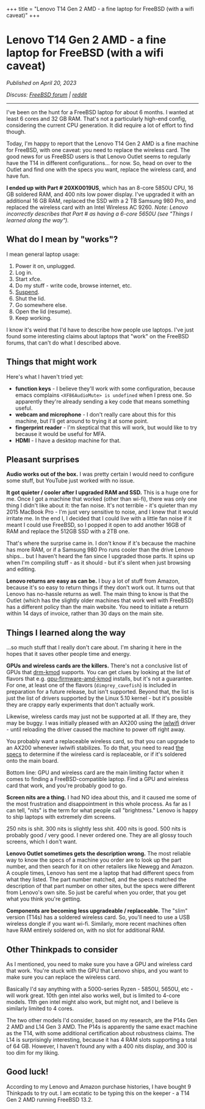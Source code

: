 +++
title = "Lenovo T14 Gen 2 AMD - a fine laptop for FreeBSD (with a wifi caveat)"
+++

# Lenovo T14 Gen 2 AMD - a fine laptop for FreeBSD (with a wifi caveat)

_Published on April 20, 2023_

_Discuss:
[FreeBSD forum](https://forums.freebsd.org/threads/lenovo-thinkpad-t14-gen-2-amd-a-fine-laptop-for-freebsd-with-a-wifi-caveat.88856/)
\|
[reddit](https://www.reddit.com/r/freebsd/comments/12tiqas/lenovo_t14_gen_2_amd_a_fine_laptop_for_freebsd/)_

---

I've been on the hunt for a FreeBSD laptop for about 6 months.
I wanted at least 6 cores and 32 GB RAM.
That's not a particularly high-end config, considering the current CPU generation.
It did require a lot of effort to find though.

Today, I'm happy to report that the Lenovo T14 Gen 2 AMD is a fine machine for FreeBSD, with one caveat: you need to replace the wireless card.
The good news for us FreeBSD users is that Lenovo Outlet seems to regularly have the T14 in different configurations... for now.
So, head on over to the Outlet and find one with the specs you want, replace the wireless card, and have fun.

**I ended up with Part # 20XK0019US**, which has an 8-core 5850U CPU, 16 GB soldered RAM, and 400 nits low power display.
I've upgraded it with an additional 16 GB RAM, replaced the SSD with a 2 TB Samsung 980 Pro, and replaced the wireless card with an Intel Wireless AC 9260.
_Note: Lenovo incorrectly describes that Part # as having a 6-core 5650U (see "Things I learned along the way")._

## What do I mean by "works"?

I mean general laptop usage:

1. Power it on, unplugged.
2. Log in.
3. Start xfce.
4. Do my stuff - write code, browse internet, etc.
5. [Suspend](https://man.freebsd.org/cgi/man.cgi?query=zzz).
6. Shut the lid.
7. Go somewhere else.
8. Open the lid (resume).
9. Keep working.

I know it's weird that I'd have to describe how people use laptops. I've just found some interesting claims about laptops that "work" on the FreeBSD forums, that can't do what I described above.

## Things that might work

Here's what I haven't tried yet:

- **function keys** - I believe they'll work with some configuration, because emacs complains `<XF86AudioMute> is undefined` when I press one. So apparently they're already sending a key code that means something useful.
- **webcam and microphone** - I don't really care about this for this machine, but I'll get around to trying it at some point.
- **fingerprint reader** - I'm skeptical that this will work, but would like to try because it would be useful for MFA.
- **HDMI** - I have a desktop machine for that.

## Pleasant surprises

**Audio works out of the box.**
I was pretty certain I would need to configure some stuff, but YouTube just worked with no issue.

**It got quieter / cooler after I upgraded RAM and SSD.**
This is a huge one for me.
Once I got a machine that worked (other than wi-fi), there was only one thing I didn't like about it: the fan noise.
It's not terrible - it's quieter than my 2015 MacBook Pro - I'm just very sensitive to noise, and I knew that it would irritate me.
In the end I, I decided that I could live with a little fan noise if it meant I could use FreeBSD, so I popped it open to add another 16GB of RAM and replace the 512GB SSD with a 2TB one.

That's where the surprise came in.
I don't know if it's because the machine has more RAM, or if a Samsung 980 Pro runs cooler than the drive Lenovo ships...
but I haven't heard the fan since I upgraded those parts.
It spins up when I'm compiling stuff - as it should - but it's silent when just browsing and editing.

**Lenovo returns are easy as can be.**
I buy a lot of stuff from Amazon, because it's so easy to return things if they don't work out.
It turns out that Lenovo has no-hassle returns as well.
The main thing to know is that the Outlet (which has the slightly older machines that work well with FreeBSD) has a different policy than the main website.
You need to initiate a return within 14 days of invoice, rather than 30 days on the main site.

## Things I learned along the way

...so much stuff that I really don't care about.
I'm sharing it here in the hopes that it saves other people time and energy.

**GPUs and wireless cards are the killers.**
There's not a conclusive list of GPUs that [drm-kmod](https://www.freshports.org/graphics/drm-kmod) supports.
You can get clues by looking at the list of flavors that e.g. [gpu-firmware-amd-kmod](https://www.freshports.org/graphics/gpu-firmware-amd-kmod) installs, but it's not a guarantee.
For one, at least one of the flavors (`dimgrey_cavefish`) is included in preparation for a future release, but isn't supported.
Beyond that, the list is just the list of drivers supported by the Linux 5.10 kernel - but it's possible they are crappy early experiments that don't actually work.

Likewise, wireless cards may just not be supported at all.
If they are, they may be buggy.
I was initially pleased with an AX200 using the [iwlwifi](https://man.freebsd.org/cgi/man.cgi?query=iwlwifi&sektion=4&format=html) driver - until reloading the driver caused the machine to power off right away.

You probably want a replaceable wireless card, so that you can upgrade to an AX200 whenever iwlwifi stabilizes.
To do that, you need to read [the specs](https://psref.lenovo.com/syspool/Sys/PDF/ThinkPad/ThinkPad_T14_Gen_2_AMD/ThinkPad_T14_Gen_2_AMD_Spec.pdf) to determine if the wireless card is replaceable, or if it's soldered onto the main board.

Bottom line: GPU and wireless card are the main limiting factor when it comes to finding a FreeBSD-compatible laptop.
Find a GPU and wireless card that work, and you're probably good to go.

**Screen nits are a thing.**
I had NO idea about this, and it caused me some of the most frustration and disappointment in this whole process.
As far as I can tell, "nits" is the term for what people call "brightness."
Lenovo is happy to ship laptops with extremely dim screens.

250 nits is shit.
300 nits is slightly less shit.
400 nits is good.
500 nits is probably good / very good. I never ordered one. They are all glossy touch screens, which I don't want.

**Lenovo Outlet sometimes gets the description wrong.**
The most reliable way to know the specs of a machine you order are to look up the part number, and then search for it on other retailers like Newegg and Amazon.
A couple times, Lenovo has sent me a laptop that had different specs from what they listed.
The part number matched, and the specs matched the description of that part number on other sites, but the specs were different from Lenovo's own site.
So just be careful when you order, that you get what you think you're getting.

**Components are becoming less upgradeable / replaceable.**
The "slim" version (T14s) has a soldered wireless card.
So, you'll need to use a USB wireless dongle if you want wi-fi.
Similarly, more recent machines often have RAM entirely soldered on, with no slot for additional RAM.

## Other Thinkpads to consider

As I mentioned, you need to make sure you have a GPU and wireless card that work.
You're stuck with the GPU that Lenovo ships, and you want to make sure you can replace the wireless card.

Basically I'd say anything with a 5000-series Ryzen - 5850U, 5650U, etc - will work great.
10th gen intel also works well, but is limited to 4-core models.
11th gen intel might also work, but might not, and I believe is similarly limited to 4 cores.

The two other models I'd consider, based on my research, are the P14s Gen 2 AMD and L14 Gen 3 AMD.
The P14s is apparently the same exact machine as the T14, with some additional certification about robustness claims.
The L14 is surprisingly interesting, because it has 4 RAM slots supporting a total of 64 GB.
However, I haven't found any with a 400 nits display, and 300 is too dim for my liking.

## Good luck!

According to my Lenovo and Amazon purchase histories, I have bought 9 Thinkpads to try out.
I am ecstatic to be typing this on the keeper - a T14 Gen 2 AMD running FreeBSD 13.2.
